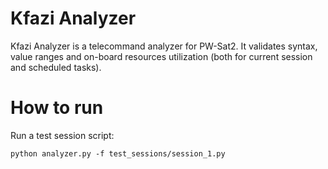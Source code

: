 # Kfazi Analyzer
Kfazi Analyzer is a telecommand analyzer for PW-Sat2. It validates syntax, value ranges and on-board resources utilization (both for current session and scheduled tasks).

# How to run
Run a test session script:
```
python analyzer.py -f test_sessions/session_1.py
```
